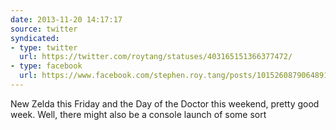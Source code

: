 ```yaml
---
date: 2013-11-20 14:17:17
source: twitter
syndicated:
- type: twitter
  url: https://twitter.com/roytang/statuses/403165151366377472/
- type: facebook
  url: https://www.facebook.com/stephen.roy.tang/posts/10152608790648912
---
```


New Zelda this Friday and the Day of the Doctor this weekend, pretty good week. Well, there might also be a console launch of some sort